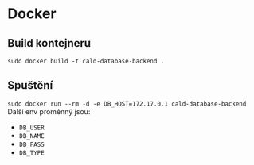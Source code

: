 # Docker
## Build kontejneru
`sudo docker build -t cald-database-backend .`  

## Spuštění
`sudo docker run --rm -d -e DB_HOST=172.17.0.1 cald-database-backend`  
Další env proměnný jsou:  
+ `DB_USER`  
+ `DB_NAME`  
+ `DB_PASS`  
+ `DB_TYPE`  
